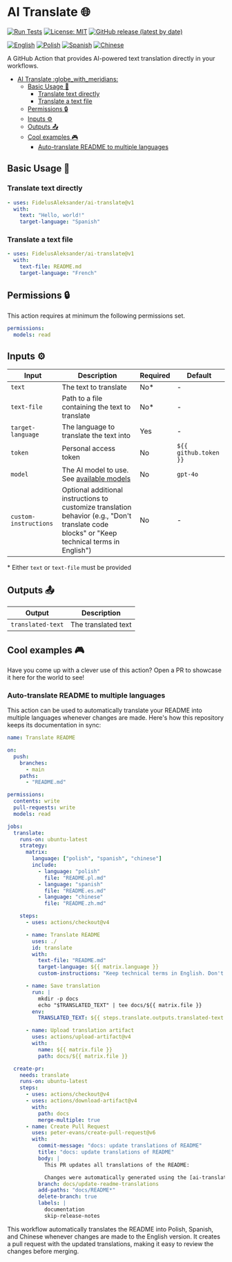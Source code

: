 # AI Translate :globe_with_meridians:

[![Run Tests](https://github.com/FidelusAleksander/ai-translate/actions/workflows/test.yml/badge.svg)](https://github.com/FidelusAleksander/ai-translate/actions/workflows/test.yml)
[![License: MIT](https://img.shields.io/badge/License-MIT-yellow.svg)](https://opensource.org/licenses/MIT)
[![GitHub release (latest by date)](https://img.shields.io/github/v/release/FidelusAleksander/ai-translate)](https://github.com/FidelusAleksander/ai-translate/releases)

[![English](https://img.shields.io/badge/English-README.md-blue)](https://github.com/FidelusAleksander/ai-translate/blob/main/README.md) [![Polish](https://img.shields.io/badge/Polish-docs/README.pl.md-red)](https://github.com/FidelusAleksander/ai-translate/blob/main/docs/README.pl.md) [![Spanish](https://img.shields.io/badge/Spanish-docs/README.es.md-yellow)](https://github.com/FidelusAleksander/ai-translate/blob/main/docs/README.es.md) [![Chinese](https://img.shields.io/badge/Chinese-docs/README.zh.md-green)](https://github.com/FidelusAleksander/ai-translate/blob/main/docs/README.zh.md)

A GitHub Action that provides AI-powered text translation directly in your workflows.

- [AI Translate :globe\_with\_meridians:](#ai-translate-globe_with_meridians)
  - [Basic Usage 🚀](#basic-usage-)
    - [Translate text directly](#translate-text-directly)
    - [Translate a text file](#translate-a-text-file)
  - [Permissions 🔒](#permissions-)
  - [Inputs ⚙️](#inputs-️)
  - [Outputs 📤](#outputs-)
  - [Cool examples 🎮](#cool-examples-)
    - [Auto-translate README to multiple languages](#auto-translate-readme-to-multiple-languages)

## Basic Usage 🚀

### Translate text directly

```yaml
- uses: FidelusAleksander/ai-translate@v1
  with:
    text: "Hello, world!"
    target-language: "Spanish"
```

### Translate a text file

```yaml
- uses: FidelusAleksander/ai-translate@v1
  with:
    text-file: README.md
    target-language: "French"
```

## Permissions 🔒

This action requires at minimum the following permissions set.

```yaml
permissions:
  models: read
```

## Inputs ⚙️

| Input | Description | Required | Default |
|-------|-------------|----------|---------|
| `text` | The text to translate | No* | - |
| `text-file` | Path to a file containing the text to translate | No* | - |
| `target-language` | The language to translate the text into | Yes | - |
| `token` | Personal access token | No | `${{ github.token }}` |
| `model` | The AI model to use. See [available models](https://github.com/marketplace?type=models) | No | `gpt-4o` |
| `custom-instructions` | Optional additional instructions to customize translation behavior (e.g., "Don't translate code blocks" or "Keep technical terms in English") | No | - |

\* Either `text` or `text-file` must be provided

## Outputs 📤

| Output | Description |
|--------|-------------|
| `translated-text` | The translated text |

## Cool examples 🎮

Have you come up with a clever use of this action? Open a PR to showcase it here for the world to see!

### Auto-translate README to multiple languages

This action can be used to automatically translate your README into multiple languages whenever changes are made. Here's how this repository keeps its documentation in sync:

```yaml
name: Translate README

on:
  push:
    branches:
      - main
    paths:
      - "README.md"

permissions:
  contents: write
  pull-requests: write
  models: read

jobs:
  translate:
    runs-on: ubuntu-latest
    strategy:
      matrix:
        language: ["polish", "spanish", "chinese"]
        include:
          - language: "polish"
            file: "README.pl.md"
          - language: "spanish"
            file: "README.es.md"
          - language: "chinese"
            file: "README.zh.md"

    steps:
      - uses: actions/checkout@v4

      - name: Translate README
        uses: ./
        id: translate
        with:
          text-file: "README.md"
          target-language: ${{ matrix.language }}
          custom-instructions: "Keep technical terms in English. Don't translate code blocks"

      - name: Save translation
        run: |
          mkdir -p docs
          echo "$TRANSLATED_TEXT" | tee docs/${{ matrix.file }}
        env:
          TRANSLATED_TEXT: ${{ steps.translate.outputs.translated-text }}

      - name: Upload translation artifact
        uses: actions/upload-artifact@v4
        with:
          name: ${{ matrix.file }}
          path: docs/${{ matrix.file }}

  create-pr:
    needs: translate
    runs-on: ubuntu-latest
    steps:
      - uses: actions/checkout@v4
      - uses: actions/download-artifact@v4
        with:
          path: docs
          merge-multiple: true
      - name: Create Pull Request
        uses: peter-evans/create-pull-request@v6
        with:
          commit-message: "docs: update translations of README"
          title: "docs: update translations of README"
          body: |
            This PR updates all translations of the README:

            Changes were automatically generated using the [ai-translate](https://github.com/FidelusAleksander/ai-translate) action.
          branch: docs/update-readme-translations
          add-paths: "docs/README*"
          delete-branch: true
          labels: |
            documentation
            skip-release-notes
```

This workflow automatically translates the README into Polish, Spanish, and Chinese whenever changes are made to the English version. It creates a pull request with the updated translations, making it easy to review the changes before merging.
